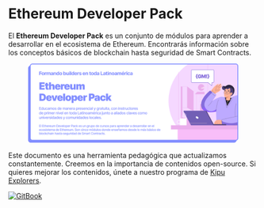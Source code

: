 # Ethereum Developer Pack

El **Ethereum Developer Pack** es un conjunto de módulos para aprender a desarrollar en el ecosistema de Ethereum. Encontrarás información sobre los conceptos básicos de blockchain hasta seguridad de Smart Contracts.

<figure><img src=".gitbook/assets/EDP.png" alt=""><figcaption></figcaption></figure>

Este documento es una herramienta pedagógica que actualizamos constantemente. Creemos en la importancia de contenidos open-source. Si quieres mejorar los contenidos, únete a nuestro programa de [Kipu Explorers](contribuye/kipu-explorer.md).

[![GitBook](https://img.shields.io/static/v1?message=Documented%20on%20GitBook&logo=gitbook&logoColor=ffffff&label=%20&labelColor=5c5c5c&color=3F89A1)](https://www.gitbook.com/preview?utm_source=gitbook_readme_badge&utm_medium=organic&utm_campaign=preview_documentation&utm_content=link)
